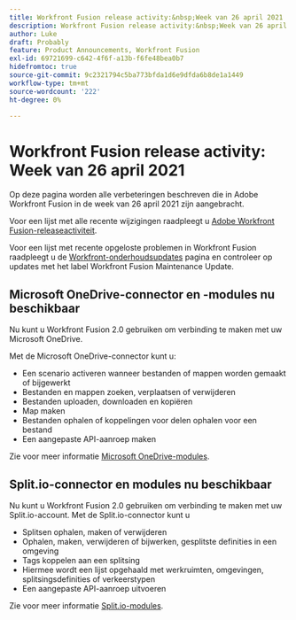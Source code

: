 ```yaml
---
title: Workfront Fusion release activity:&nbsp;Week van 26 april 2021
description: Workfront Fusion release activity:&nbsp;Week van 26 april 2021
author: Luke
draft: Probably
feature: Product Announcements, Workfront Fusion
exl-id: 69721699-c642-4f6f-a13b-f6fe48bea0b7
hidefromtoc: true
source-git-commit: 9c2321794c5ba773bfda1d6e9dfda6b8de1a1449
workflow-type: tm+mt
source-wordcount: '222'
ht-degree: 0%

---
```


# Workfront Fusion release activity: Week van 26 april 2021

Op deze pagina worden alle verbeteringen beschreven die in Adobe Workfront Fusion in de week van 26 april 2021 zijn aangebracht.

Voor een lijst met alle recente wijzigingen raadpleegt u [Adobe Workfront Fusion-releaseactiviteit](../../../product-announcements/product-releases/fusion-release-activity/fusion-release-activity.md).

Voor een lijst met recente opgeloste problemen in Workfront Fusion raadpleegt u de [Workfront-onderhoudsupdates](https://one.workfront.com/s/article/Workfront-Maintenance-Updates-1882317350) pagina en controleer op updates met het label Workfront Fusion Maintenance Update.

## Microsoft OneDrive-connector en -modules nu beschikbaar

Nu kunt u Workfront Fusion 2.0 gebruiken om verbinding te maken met uw Microsoft OneDrive.

Met de Microsoft OneDrive-connector kunt u:

* Een scenario activeren wanneer bestanden of mappen worden gemaakt of bijgewerkt
* Bestanden en mappen zoeken, verplaatsen of verwijderen
* Bestanden uploaden, downloaden en kopiëren
* Map maken
* Bestanden ophalen of koppelingen voor delen ophalen voor een bestand
* Een aangepaste API-aanroep maken

Zie voor meer informatie [Microsoft OneDrive-modules](../../../workfront-fusion/apps-and-their-modules/microsoft-onedrive-modules.md).

## Split.io-connector en modules nu beschikbaar

Nu kunt u Workfront Fusion 2.0 gebruiken om verbinding te maken met uw Split.io-account. Met de Split.io-connector kunt u

* Splitsen ophalen, maken of verwijderen
* Ophalen, maken, verwijderen of bijwerken, gesplitste definities in een omgeving
* Tags koppelen aan een splitsing
* Hiermee wordt een lijst opgehaald met werkruimten, omgevingen, splitsingsdefinities of verkeerstypen
* Een aangepaste API-aanroep uitvoeren

Zie voor meer informatie [Split.io-modules](../../../workfront-fusion/apps-and-their-modules/split-io-modules.md).
